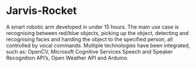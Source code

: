 # Jarvis-Rocket
A smart robotic arm developed in under 15 hours. The main use case is recognising between red/blue objects, picking up the object, detecting and recognising faces and handing the object to the specified person, all controlled by vocal commands. Multiple technologies have been integrated, such as: OpenCV, Microsoft Cognitive Services Speech and Speaker Recognition API’s, Open Weather API and Arduino.
